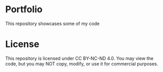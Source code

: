 # Portfolio
This repository showcases some of my code
# License
This repository is licensed under CC BY-NC-ND 4.0. You may view the code, but you may NOT copy, modify, or use it for commercial purposes.
